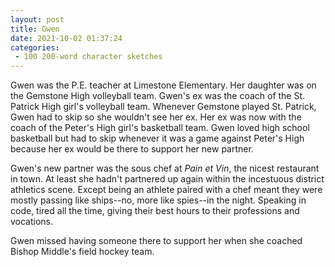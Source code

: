 ```yaml
---
layout: post
title: Gwen
date: 2021-10-02 01:37:24
categories:
 - 100 200-word character sketches
---
```


Gwen was the P.E. teacher at Limestone Elementary. Her daughter was on the Gemstone High volleyball team. Gwen's ex was the coach of the St. Patrick High girl's volleyball team. Whenever Gemstone played St. Patrick, Gwen had to skip so she wouldn't see her ex. Her ex was now with the coach of the Peter's High girl's basketball team. Gwen loved high school basketball but had to skip whenever it was a game against Peter's High because her ex would be there to support her new partner.

Gwen's new partner was the sous chef at&nbsp;_Pain et Vin_, the nicest restaurant in town. At least she hadn't partnered up again within the incestuous district athletics scene. Except being an athlete paired with a chef meant they were mostly passing like ships--no, more like spies--in the night. Speaking in code, tired all the time, giving their best hours to their professions and vocations.

Gwen missed having someone there to support her when she coached Bishop Middle's field hockey team.
